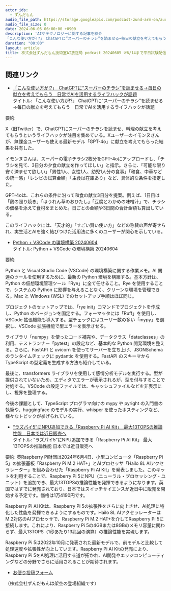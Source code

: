 ```yaml
---
actor_ids:
  - ずんだもん
audio_file_path: https://storage.googleapis.com/podcast-zund-arm-on/audio/株式会社ずんだもん技術室AI放送局_podcast_20240604.mp3
audio_file_size: 0
date: 2024-06-05 06:00:00 +0900
description: 'AIやテクノロジーに関する記事を紹介  
「こんな使い方が!?」　ChatGPTに“スーパーのチラシ”を読ませる→毎日の献立を考えてもらう　日常でAIを活用するライフハックが話題、Python + VSCode の環境構築 20240604、“ラズパイ5”にNPU追加できる「Raspberry Pi AI Kit」　最大13TOPSの推論性能　日本では近日販売へ、'
duration: "00:00"
layout: article
title: 株式会社ずんだもん技術室AI放送局 podcast 20240605 ※6/14まで平日試験配信中
---
```


## 関連リンク


- [「こんな使い方が!?」　ChatGPTに“スーパーのチラシ”を読ませる→毎日の献立を考えてもらう　日常でAIを活用するライフハックが話題](https://nlab.itmedia.co.jp/nl/articles/2406/04/news044.html)  
タイトル: 「こんな使い方が!?」 ChatGPTに“スーパーのチラシ”を読ませる→毎日の献立を考えてもらう　日常でAIを活用するライフハックが話題

要約: 

X（旧Twitter）で、ChatGPTにスーパーのチラシを読ませ、料理の献立を考えてもらうというライフハックが注目を集めている。Xユーザーのイモンヌさんが、無課金ユーザーも使える最新モデル「GPT-4o」に献立を考えてもらった結果を共有した。

イモンヌさんは、スーパーの電子チラシ2枚分をGPT-4oにアップロードし、「チラシを見て、3日分の夕食の献立を作ってほしい」と指示。さらに、「可能な限り安く済ませて欲しい」「男性1人、女性1人、幼児1人分の食事」「和食、中華などの統一感」「レシピの試算金額」「主食は在庫あり」など、具体的な条件を指定した。

GPT-4oは、これらの条件に沿って和食の献立3日分を提案。例えば、1日目は「鶏の照り焼き」「ほうれん草のおひたし」「豆腐とわかめの味噌汁」で、チラシの価格を添えて食材をまとめた。日ごとの金額や3日間の合計金額も算出している。

このライフハックには、「天才的」「すごい賢い使い方」などの称賛の声が寄せられ、実生活とAIを強く結びつけた活用法に多くのユーザーが関心を示している。


- [Python + VSCode の環境構築 20240604](https://zenn.dev/mizchi/articles/setup-python-20240604)  
タイトル: Python + VSCode の環境構築 20240604

要約:

Python と Visual Studio Code (VSCode) の環境構築に関する作業メモ。AI 関連のツールを使用するために、最新の Python 環境を構築する。基本方針は、Python の仮想環境管理ツール「Rye」に全て任せること。Rye を使用することで、システムの Python に影響を与えることなく、クリーンな環境を管理できる。Mac と Windows (WSL) でのセットアップ手順はほぼ同じ。

プロジェクトのセットアップでは、「rye init」コマンドでプロジェクトを作成し、Python のバージョンを固定する。フォーマッタには「Ruff」を使用し、VSCode 拡張機能も導入する。型チェックにはユーザー数の多い「mypy」を選択し、VSCode 拡張機能で型エラーを表示させる。

ライブラリ「numpy」を使ったコード補完や、データクラス「dataclasses」の利用、テストランナー「pytest」の設定など、基本的な Python 開発環境を整える。さらに、FastAPI と uvicorn を使ってサーバーを立ち上げ、JSONSchema のランタイムチェックに pydantic を使用する。FastAPI のスキーマから TypeScript の型定義を生成する方法も紹介している。

最後に、transformers ライブラリを使用して感情分析モデルを実行する。型が提供されていないため、エディタでエラーが表示されるが、型を付与することで対処する。VSCode の設定ファイルでは、キャッシュファイルなどを非表示にし、視界を整理する。

今後の課題として、TypeScript プログラマ向けの mypy や pyright の入門書の執筆や、huggingface のモデルの実行、whisper を使ったホスティングなど、様々なトピックが挙げられている。


- [“ラズパイ5”にNPU追加できる「Raspberry Pi AI Kit」　最大13TOPSの推論性能　日本では近日販売へ](https://www.itmedia.co.jp/aiplus/articles/2406/04/news185.html)  
タイトル: “ラズパイ5”にNPU追加できる「Raspberry Pi AI Kit」 最大13TOPSの推論性能 日本では近日販売へ

要約:
英Raspberry Pi財団は2024年6月4日、小型コンピュータ「Raspberry Pi 5」の拡張基板「Raspberry Pi M.2 HAT+」とAIプロセッサ「Hailo 8L AIアクセラレーター」を組み合わせた「Raspberry Pi AI Kit」を発表しました。このキットを利用することで、Raspberry Pi 5にNPU（ニューラル・プロセッシング・ユニット）を追加でき、最大13TOPSの推論性能を発揮できるようになります。英国ではすでに発売されており、日本ではスイッチサイエンスが近日中に販売を開始する予定です。価格は1万4190円です。

Raspberry Pi AI Kitは、Raspberry Pi 5の拡張性をさらに向上させ、AI処理に特化した性能を発揮できるようにするものです。Hailo 8L AIアクセラレーターはM.2対応のAIプロセッサで、Raspberry Pi M.2 HAT+を介してRaspberry Pi 5に接続します。これにより、Raspberry Pi 5の4GBまたは8GBのメモリ容量に関わらず、最大13TOPS（1秒あたり13兆回の演算）の推論性能を実現します。

Raspberry Pi 5は2022年10月に発表された最新モデルで、前モデルと比較して処理速度や拡張性が向上しています。Raspberry Pi AI Kitの発売により、Raspberry Pi 5をAI処理に活用する道が拓かれ、AI開発やエッジコンピューティングなどの分野でさらに活用されることが期待されます。



- [お便り投稿フォーム](https://forms.gle/ffg4JTfqdiqK62qf9)

（株式会社ずんだもんは架空の登場組織です）
